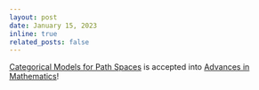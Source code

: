 ```yaml
---
layout: post
date: January 15, 2023
inline: true
related_posts: false
---
```


[Categorical Models for Path Spaces](https://www.sciencedirect.com/science/article/abs/pii/S0001870823000415) is accepted into [Advances in Mathematics](https://www.sciencedirect.com/journal/advances-in-mathematics)!